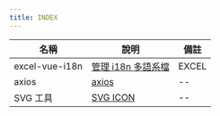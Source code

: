 ```yaml
---
title: INDEX
---
```


| 名稱           | 說明                                  | 備註  |
| -------------- | ------------------------------------- | ----- |
| excel-vue-i18n | [管理 i18n 多語系檔](./i18n_excel.md) | EXCEL |
| axios          | [axios](./axios.md)                   | --    |
| SVG 工具       | [SVG ICON](./svgIcon.md)              | --    |
